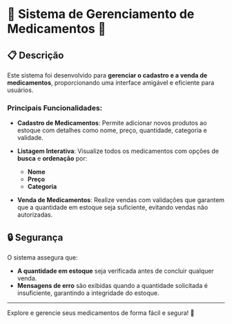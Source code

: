 # 🌟 Sistema de Gerenciamento de Medicamentos 🌟

## 📋 Descrição

Este sistema foi desenvolvido para **gerenciar o cadastro e a venda de medicamentos**, proporcionando uma interface amigável e eficiente para usuários. 

### Principais Funcionalidades:

- **Cadastro de Medicamentos**: Permite adicionar novos produtos ao estoque com detalhes como nome, preço, quantidade, categoria e validade.
  
- **Listagem Interativa**: Visualize todos os medicamentos com opções de **busca** e **ordenação** por:
  - **Nome**
  - **Preço**
  - **Categoria**

- **Venda de Medicamentos**: Realize vendas com validações que garantem que a quantidade em estoque seja suficiente, evitando vendas não autorizadas.

## 🔒 Segurança

O sistema assegura que:
- **A quantidade em estoque** seja verificada antes de concluir qualquer venda.
- **Mensagens de erro** são exibidas quando a quantidade solicitada é insuficiente, garantindo a integridade do estoque.

---

Explore e gerencie seus medicamentos de forma fácil e segura! 💊
